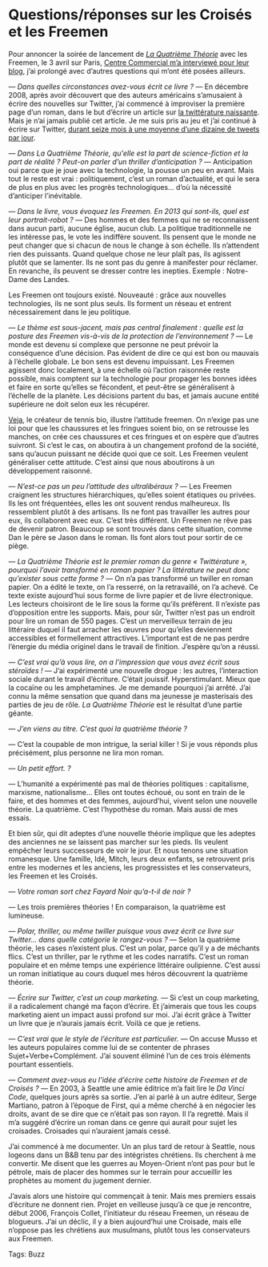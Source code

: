 # Questions/réponses sur les Croisés et les Freemen

Pour annoncer la soirée de lancement de [*La Quatrième Théorie*](http://blog.tcrouzet.com/la-quatrieme-theorie/) avec les Freemen, le 3 avril sur Paris, [Centre Commercial m’a interviewé pour leur blog](http://blog.centrecommercial.cc/2013/03/la-quatrieme-theorie-thierry-crouzet/), j’ai prolongé avec d’autres questions qui m’ont été posées ailleurs.

*— Dans quelles circonstances avez-vous écrit ce livre ?* — En décembre 2008, après avoir découvert que des auteurs américains s’amusaient à écrire des nouvelles sur Twitter, j’ai commencé à improviser la première page d’un roman, dans le but d’écrire un article sur [la twittérature naissante](http://blog.tcrouzet.com/la-quatrieme-theorie/la-quatrieme-theorie-liens/). Mais je n’ai jamais publié cet article. Je me suis pris au jeu et j’ai continué à écrire sur Twitter, [durant seize mois à une moyenne d’une dizaine de tweets par jour](http://blog.tcrouzet.com/la-quatrieme-theorie/la-quatrieme-theorie-historique/).

*— Dans La Quatrième Théorie, qu'elle est la part de science-fiction et la part de réalité ? Peut-on parler d’un thriller d’anticipation ?* — Anticipation oui parce que je joue avec la technologie, la pousse un peu en avant. Mais tout le reste est vrai : politiquement, c’est un roman d’actualité, et qui le sera de plus en plus avec les progrès technologiques… d’où la nécessité d’anticiper l’inévitable.

*— Dans le livre, vous évoquez les Freemen. En 2013 qui sont-ils, quel est leur portrait-robot ?* — Des hommes et des femmes qui ne se reconnaissent dans aucun parti, aucune église, aucun club. La politique traditionnelle ne les intéresse pas, le vote les indiffère souvent. Ils pensent que le monde ne peut changer que si chacun de nous le change à son échelle. Ils n’attendent rien des puissants. Quand quelque chose ne leur plaît pas, ils agissent plutôt que se lamenter. Ils ne sont pas du genre à manifester pour réclamer. En revanche, ils peuvent se dresser contre les inepties. Exemple : Notre-Dame des Landes.

Les Freemen ont toujours existé. Nouveauté : grâce aux nouvelles technologies, ils ne sont plus seuls. Ils forment un réseau et entrent nécessairement dans le jeu politique.

*— Le thème est sous-jacent, mais pas central finalement : quelle est la posture des Freemen vis-à-vis de la protection de l’environnement ?* — Le monde est devenu si complexe que personne ne peut prévoir la conséquence d’une décision. Pas évident de dire ce qui est bon ou mauvais à l’échelle globale. Le bon sens est devenu impuissant. Les Freemen agissent donc localement, à une échelle où l’action raisonnée reste possible, mais comptent sur la technologie pour propager les bonnes idées et faire en sorte qu’elles se fécondent, et peut-être se généralisent à l’échelle de la planète. Les décisions partent du bas, et jamais aucune entité supérieure ne doit selon eux les récupérer.

[Veja](http://www.veja.fr/), le créateur de tennis bio, illustre l’attitude freemen. On n’exige pas une loi pour que les chaussures et les fringues soient bio, on se retrousse les manches, on crée ces chaussures et ces fringues et on espère que d’autres suivront. Si c’est le cas, on aboutira à un changement profond de la société, sans qu’aucun puissant ne décide quoi que ce soit. Les Freemen veulent généraliser cette attitude. C’est ainsi que nous aboutirons à un développement raisonné.

*— N’est-ce pas un peu l’attitude des ultralibéraux ?* — Les Freemen craignent les structures hiérarchiques, qu’elles soient étatiques ou privées. Ils les ont fréquentées, elles les ont souvent rendus malheureux. Ils ressemblent plutôt à des artisans. Ils ne font pas travailler les autres pour eux, ils collaborent avec eux. C’est très différent. Un Freemen ne rêve pas de devenir patron. Beaucoup se sont trouvés dans cette situation, comme Dan le père se Jason dans le roman. Ils font alors tout pour sortir de ce piège.

*— La Quatrième Théorie est le premier roman du genre « Twittérature », pourquoi l’avoir transformé en roman papier ? La littérature ne peut donc qu’exister sous cette forme ?* — On n’a pas transformé un twiller en roman papier. On a édité le texte, on l’a resserré, on la retravaillé, on l’a achevé. Ce texte existe aujourd’hui sous forme de livre papier et de livre électronique. Les lecteurs choisiront de le lire sous la forme qu’ils préfèrent. Il n’existe pas d’opposition entre les supports. Mais, pour sûr, Twitter n’est pas un endroit pour lire un roman de 550 pages. C’est un merveilleux terrain de jeu littéraire duquel il faut arracher les œuvres pour qu’elles deviennent accessibles et formellement attractives. L’important est de ne pas perdre l’énergie du média originel dans le travail de finition. J’espère qu’on a réussi.

*— C’est vrai qu’à vous lire, on a l’impression que vous avez écrit sous stéroïdes !* — J’ai expérimenté une nouvelle drogue : les autres, l’interaction sociale durant le travail d’écriture. C’était jouissif. Hyperstimulant. Mieux que la cocaïne ou les amphetamines. Je me demande pourquoi j’ai arrêté. J’ai connu la même sensation que quand dans ma jeunesse je masterisais des parties de jeu de rôle. *La Quatrième Théorie* est le résultat d’une partie géante.

*— J’en viens au titre. C’est quoi la quatrième théorie ?*

— C’est la coupable de mon intrigue, la serial killer ! Si je vous réponds plus précisément, plus personne ne lira mon roman.

*— Un petit effort. ?*

— L’humanité a expérimenté pas mal de théories politiques : capitalisme, marxisme, nationalisme… Elles ont toutes échoué, ou sont en train de le faire, et des hommes et des femmes, aujourd’hui, vivent selon une nouvelle théorie. La quatrième. C’est l’hypothèse du roman. Mais aussi de mes essais.

Et bien sûr, qui dit adeptes d’une nouvelle théorie implique que les adeptes des anciennes ne se laissent pas marcher sur les pieds. Ils veulent empêcher leurs successeurs de voir le jour. Et nous tenons une situation romanesque. Une famille, Idé, Mitch, leurs deux enfants, se retrouvent pris entre les modernes et les anciens, les progressistes et les conservateurs, les Freemen et les Croisés.

*— Votre roman sort chez Fayard Noir qu’a-t-il de noir ?*

— Les trois premières théories ! En comparaison, la quatrième est lumineuse.

*— Polar, thriller, ou même twiller puisque vous avez écrit ce livre sur Twitter… dans quelle catégorie le rangez-vous ?* — Selon la quatrième théorie, les cases n’existent plus. C’est un polar, parce qu’il y a de méchants flics. C’est un thriller, par le rythme et les codes narratifs. C’est un roman populaire et en même temps une expérience littéraire oulipienne. C’est aussi un roman initiatique au cours duquel mes héros découvrent la quatrième théorie.

*— Écrire sur Twitter, c’est un coup marketing.* — Si c’est un coup marketing, il a radicalement changé ma façon d’écrire. Et j’aimerais que tous les coups marketing aient un impact aussi profond sur moi. J’ai écrit grâce à Twitter un livre que je n’aurais jamais écrit. Voilà ce que je retiens.

*— C’est vrai que le style de l’écriture est particulier.* — On accuse Musso et les auteurs populaires comme lui de se contenter de phrases Sujet+Verbe+Complément. J’ai souvent éliminé l’un de ces trois éléments pourtant essentiels.

*— Comment avez-vous eu l’idée d’écrire cette histoire de Freemen et de Croisés ?* — En 2003, à Seattle une amie éditrice m’a fait lire le *Da Vinci Code*, quelques jours après sa sortie. J’en ai parlé à un autre éditeur, Serge Martiano, patron à l’époque de First, qui a même cherché à en négocier les droits, avant de se dire que ce n’était pas son rayon. Il l’a regretté. Mais il m’a suggéré d’écrire un roman dans ce genre qui aurait pour sujet les croisades. Croisades qui n’auraient jamais cessé.

J’ai commencé à me documenter. Un an plus tard de retour à Seattle, nous logeons dans un B&amp;B tenu par des intégristes chrétiens. Ils cherchent à me convertir. Me disent que les guerres au Moyen-Orient n’ont pas pour but le pétrole, mais de placer des hommes sur le terrain pour accueillir les prophètes au moment du jugement dernier.

J’avais alors une histoire qui commençait à tenir. Mais mes premiers essais d’écriture ne donnent rien. Projet en veilleuse jusqu’à ce que je rencontre, début 2006, François Collet, l’initiateur du réseau Freemen, un réseau de blogueurs. J’ai un déclic, il y a bien aujourd’hui une Croisade, mais elle n’oppose pas les chrétiens aux musulmans, plutôt tous les conservateurs aux Freemen.

Tags: Buzz